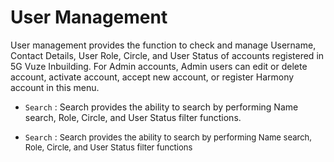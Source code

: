# User Management

User management provides the function to check and manage Username, Contact Details, User Role, Circle, and User Status of accounts registered in 5G Vuze Inbuilding. For Admin accounts, Admin users can edit or delete account, activate account, accept new account, or register Harmony account in this menu. 



- `Search` : Search provides the ability to search by performing Name search, Role, Circle, and User Status filter functions.


- `Search` : <span style="font-size: 13px; ">Search provides the ability to search by performing Name search, Role, Circle, and User Status filter functions</span>
